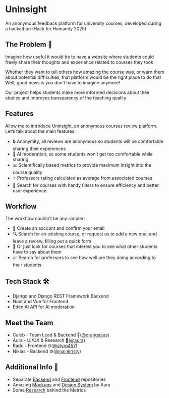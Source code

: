 # UnInsight
An anonymous feedback platform for university courses, developed during a hackathon (Hack for Humanity 2025)

## The Problem 🧩
Imagine how useful it would be to have a website where students could freely share their thoughts and experience related to courses they took

Whether they want to tell others how amazing the course was, or warn them about potential difficulties, that platform would be the right place to do that
Well, good news is you don't have to imagine anymore!

Our project helps students make more informed decisions about their studies and improves transparency of the teaching quality

## Features
Allow me to introduce Uninsight, an anonymous courses review platform. Let’s talk about the main features:
- 🔒 Anonymity, all reviews are anonymous so students will be comfortable sharing their experiences
- 🤖 AI moderation, so some students won’t get too comfortable while sharing
- 📊 Scientifically based metrics to provide maximum insight into the course quality
- ⭐ Professors rating calculated as average from associated courses
- 🔎 Search for courses with handy filters to ensure efficiency and better user experience

## Workflow
The workflow couldn’t be any simpler:
- 📝 Create an account and confirm your email
- 🔍 Search for an existing course, or request us to add a new one, and leave a review, filling out a quick form
- 👀 Or just look for courses that interest you to see what other students have to say about them
- 📈 Search for professors to see how well are they doing according to their students

## Tech Stack 🛠️
- Django and Django REST Framework Backend
- Nuxt and Vue for Frontend
- Eden AI API for AI moderation


## Meet the Team
- Caleb - Team Lead & Backend 🧩([@orangasus](https://github.com/orangasus))
- Aura - UI/UX & Research 🎨([@aura](https://www.linkedin.com/in/aura-h/))
- Radu - Frontend 🌐([@styro457](https://github.com/Styro457))
- Niklas - Backend ⚙️([@nainkristy](https://github.com/nainkristy))

## Additional Info 🔮
- Separate [Backend](https://github.com/orangasus/Hack-for-Humanity-Backend) and [Frontend](https://github.com/Styro457/hack-for-humanity-frontend) repositories
- Amazing [Mockups](https://www.figma.com/proto/zXcZVpaxPUDF6GXTKOPgmX/Hack-For-Humanity-2025-Mockup?node-id=2001-1850&p=f&t=xBN2Jjkbr4RCX0aj-0&scaling=scale-down&content-scaling=fixed&starting-point-node-id=2001%3A1850&show-proto-sidebar=1) and [Design System](./UnInsight-Design-System.pdf) by Aura
- Some [Research](./Metrics-Research) behind the Metrics





